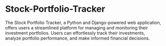 # Stock-Portfolio-Tracker
The Stock Portfolio Tracker, a Python and Django-powered web application, offers users a streamlined platform for managing and monitoring their investment portfolios. Users can effortlessly track their investments, analyze portfolio performance, and make informed financial decisions.
